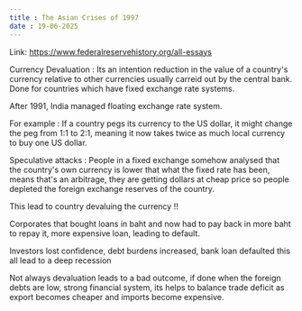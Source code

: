 ```yaml
---
title : The Asian Crises of 1997
date : 19-06-2025
---
```


Link: https://www.federalreservehistory.org/all-essays


Currency Devaluation : Its an intention reduction in the value of a country's currency relative to other currencies usually carreid out by the central bank. Done for countries which have fixed exchange rate systems. 

After 1991, India managed floating exchange rate system.

For example : If a country pegs its currency to the US dollar, it might change the peg from 1:1 to 2:1, meaning it now takes twice as much local currency to buy one US dollar.

Speculative attacks : People in a fixed exchange somehow analysed that the country's own currency is lower that what the fixed rate has been, means that's an arbitrage, they are getting dollars at cheap price so people depleted the foreign exchange reserves of the country.

This lead to country devaluing the currency !!

Corporates that bought loans in baht and now had to pay back in more baht to repay it, more expensive loan, leading to default.

Investors lost confidence, debt burdens increased, bank loan defaulted this all lead to a deep recession


Not always devaluation leads to a bad outcome, if done when the foreign debts are low, strong financial system, its helps to balance trade deficit as export becomes cheaper and imports become expensive.




